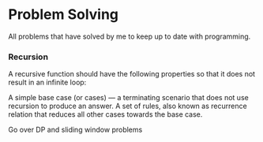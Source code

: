 # Problem Solving
All problems that have solved by me to keep up to date with programming.

### Recursion
A recursive function should have the following properties so that it does not result in an infinite loop:

A simple base case (or cases) — a terminating scenario that does not use recursion to produce an answer.
A set of rules, also known as recurrence relation that reduces all other cases towards the base case.


Go over DP and sliding window problems
